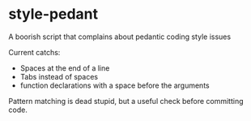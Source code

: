 style-pedant
============

A boorish script that complains about pedantic coding style issues

Current catchs:
* Spaces at the end of a line
* Tabs instead of spaces
* function declarations with a space before the arguments

Pattern matching is dead stupid, but a useful check before committing code.